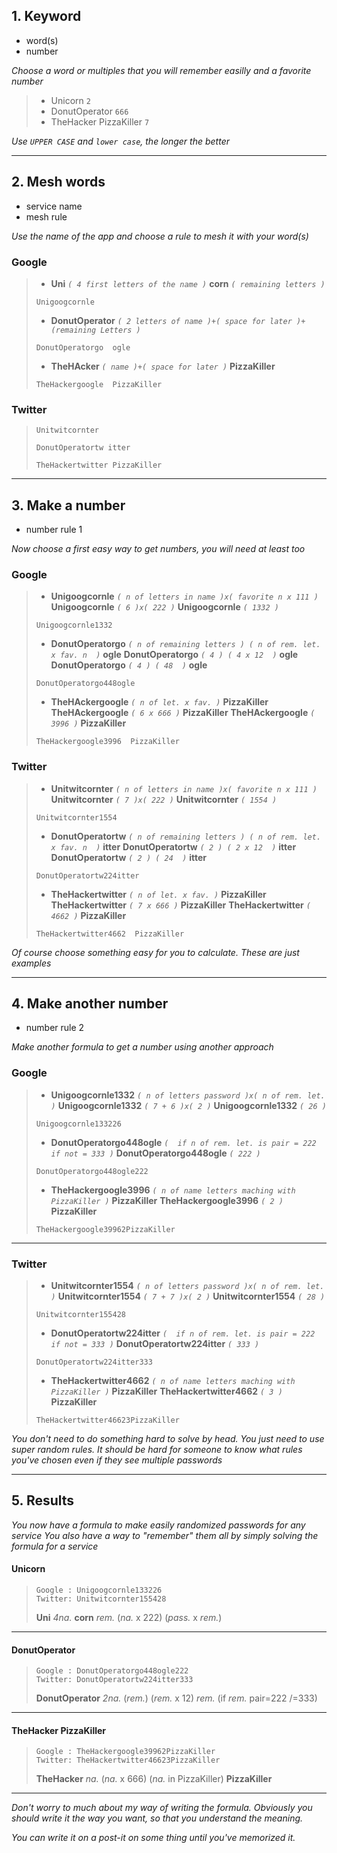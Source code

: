 ## 1. Keyword
- word(s)
- number

*Choose a word or multiples that you will remember easilly and a favorite number*

> - Unicorn ``2``
> - DonutOperator ``666``
> - TheHacker PizzaKiller ``7``

_Use ``UPPER CASE`` and ``lower case``, the longer the better_

---

## 2. Mesh words
- service name
- mesh rule

*Use the name of the app and choose a rule to mesh it with your word(s)*

### Google
> - **Uni** *``( 4 first letters of the name )``* **corn** *``( remaining letters )``* 
> ```
> Unigoogcornle
> ```
>  
> 
> - **DonutOperator** *``( 2 letters of name )+( space for later )+(remaining Letters )``*
> ```
> DonutOperatorgo  ogle
> ```
> 
> 
> - **TheHAcker** *``( name )+( space for later )``* **PizzaKiller**
> ```
> TheHackergoogle  PizzaKiller
> ```



### Twitter
> ```
> Unitwitcornter
> ```
> ```
> DonutOperatortw itter
> ```
> ```
> TheHackertwitter PizzaKiller
> ```

---
## 3. Make a number
- number rule 1

*Now choose a first easy way to get numbers, you will need at least too*
### Google
> - **Unigoogcornle** *``( n of letters in name )x( favorite n x 111 )``* 
> **Unigoogcornle** *``( 6 )x( 222 )``*
> **Unigoogcornle** *``( 1332 )``*
> ```
> Unigoogcornle1332
> ```
>  
> 
> - **DonutOperatorgo** *``( n of remaining letters ) ( n of rem. let. x fav. n  )``* **ogle**
> **DonutOperatorgo** *``( 4 ) ( 4 x 12  )``* **ogle**
> **DonutOperatorgo** *``( 4 ) ( 48  )``* **ogle**
> ```
> DonutOperatorgo448ogle
> ```
> 
> 
> - **TheHAckergoogle** *``( n of let. x fav. )``* **PizzaKiller**
> **TheHAckergoogle** *``( 6 x 666 )``* **PizzaKiller**
> **TheHAckergoogle** *``( 3996 )``* **PizzaKiller**
>
> ```
> TheHackergoogle3996  PizzaKiller
> ```

### Twitter
> - **Unitwitcornter** *``( n of letters in name )x( favorite n x 111 )``* 
> **Unitwitcornter** *``( 7 )x( 222 )``*
> **Unitwitcornter** *``( 1554 )``*
> ```
> Unitwitcornter1554
> ```
>  
> 
> - **DonutOperatortw** *``( n of remaining letters ) ( n of rem. let. x fav. n  )``* **itter**
> **DonutOperatortw** *``( 2 ) ( 2 x 12  )``* **itter**
> **DonutOperatortw** *``( 2 ) ( 24  )``* **itter**
> ```
> DonutOperatortw224itter
> ```
> 
> 
> - **TheHackertwitter** *``( n of let. x fav. )``* **PizzaKiller**
> **TheHackertwitter** *``( 7 x 666 )``* **PizzaKiller**
> **TheHackertwitter** *``( 4662 )``* **PizzaKiller**
>
> ```
> TheHackertwitter4662  PizzaKiller
> ```

*Of course choose something easy for you to calculate. These are just examples*

---
## 4. Make another number
- number rule 2

*Make another formula to get a number using another approach*
### Google
> - **Unigoogcornle1332** *``( n of letters password )x( n of rem. let. )``* 
> **Unigoogcornle1332** *``( 7 + 6 )x( 2 )``* 
> **Unigoogcornle1332** *``( 26 )``* 
> ```
> Unigoogcornle133226
> ```
>  
>
> - **DonutOperatorgo448ogle** *``(  if n of rem. let. is pair = 222 if not = 333 )``*
> **DonutOperatorgo448ogle** *``( 222 )``*
> ```
> DonutOperatorgo448ogle222
> ```
> 
>
> - **TheHackergoogle3996** *``( n of name letters maching with PizzaKiller )``* **PizzaKiller**
> **TheHackergoogle3996** *``( 2 )``* **PizzaKiller**
>
> ```
> TheHackergoogle39962PizzaKiller
> ```
---
### Twitter
> - **Unitwitcornter1554** *``( n of letters password )x( n of rem. let. )``* 
> **Unitwitcornter1554** *``( 7 + 7 )x( 2 )``* 
> **Unitwitcornter1554** *``( 28 )``* 
> ```
> Unitwitcornter155428
> ```
>  
>
> - **DonutOperatortw224itter** *``(  if n of rem. let. is pair = 222 if not = 333 )``*
> **DonutOperatortw224itter** *``( 333 )``*
> ```
> DonutOperatortw224itter333
> ```
>
>
> - **TheHackertwitter4662** *``( n of name letters maching with PizzaKiller )``* **PizzaKiller**
> **TheHackertwitter4662** *``( 3 )``* **PizzaKiller**
>
> ```
> TheHackertwitter46623PizzaKiller
> ```

*You don't need to do something hard to solve by head.
You just need to use super random rules.
It should be hard for someone to know what rules you've chosen even if they see multiple passwords*

---
## 5. Results
*You now have a formula to make easily randomized passwords for any service*
*You also have a way to "remember" them all by simply solving the formula for a service*
#### Unicorn

>```
>Google : Unigoogcornle133226
>Twitter: Unitwitcornter155428
>```
>**Uni** *4na.* **corn** *rem.* (*na.* x 222) (*pass.* x *rem.*)
---
#### DonutOperator

>```
>Google : DonutOperatorgo448ogle222
>Twitter: DonutOperatortw224itter333
>```
>**DonutOperator** *2na.* (*rem.*) (*rem.* x 12) *rem.* (if *rem.* pair=222 /=333)
---
#### TheHacker PizzaKiller
>
>```
>Google : TheHackergoogle39962PizzaKiller
>Twitter: TheHackertwitter46623PizzaKiller
>```
>**TheHacker** *na.* (*na.* x 666) (*na.* in PizzaKiller) **PizzaKiller**
---

*Don't worry to much about my way of writing the formula. Obviously you should write it the way you want, so that you understand the meaning.*

*You can write it on a post-it on some thing until you've memorized it.*